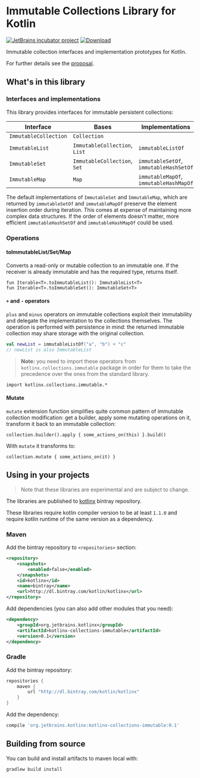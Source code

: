 # Immutable Collections Library for Kotlin

[![JetBrains incubator project](http://jb.gg/badges/incubator.svg)](https://confluence.jetbrains.com/display/ALL/JetBrains+on+GitHub) [ ![Download](https://api.bintray.com/packages/kotlin/kotlinx/kotlinx.collections.immutable/images/download.svg) ](https://bintray.com/kotlin/kotlinx/kotlinx.collections.immutable/_latestVersion)

Immutable collection interfaces and implementation prototypes for Kotlin.

For further details see the [proposal](proposal.md).

## What's in this library
### Interfaces and implementations

This library provides interfaces for immutable persistent collections:
    
| Interface | Bases | Implementations |
| ----------| ----- | --------------- |
| `ImmutableCollection` | `Collection`
| `ImmutableList` | `ImmutableCollection`, `List` | `immutableListOf` |
| `ImmutableSet` | `ImmutableCollection`, `Set` | `immutableSetOf`, `immutableHashSetOf` |
| `ImmutableMap` | `Map` | `immutableMapOf`, `immutableHashMapOf` |

The default implementations of `ImmutableSet` and `ImmutableMap`, which are returned by `immutableSetOf` and `immutableMapOf`
preserve the element insertion order during iteration. This comes at expense of maintaining more complex data structures.
If the order of elements doesn't matter, more efficient `immutableHashSetOf` and `immutableHashMapOf` could be used.

### Operations

#### toImmutableList/Set/Map
Converts a read-only or mutable collection to an immutable one.
If the receiver is already immutable and has the required type, returns itself.

    fun Iterable<T>.toImmutableList(): ImmutableList<T>
    fun Iterable<T>.toImmutableSet(): ImmutableSet<T>

#### `+` and `-` operators

`plus` and `minus` operators on immutable collections exploit their immutability
and delegate the implementation to the collections themselves. 
The operation is performed with persistence in mind: the returned immutable collection may share storage 
with the original collection.

```kotlin
val newList = immutableListOf("a", "b") + "c"
// newList is also ImmutableList
```

> **Note:** you need to import these operators from `kotlinx.collections.immutable` package
in order for them to take the precedence over the ones from the 
standard library.

```
import kotlinx.collections.immutable.*
```
   
#### Mutate

`mutate` extension function simplifies quite common pattern of immutable collection modification: 
get a builder, apply some mutating operations on it, transform it back to an immutable collection:

    collection.builder().apply { some_actions_on(this) }.build()
    
With `mutate` it transforms to:

    collection.mutate { some_actions_on(it) }

## Using in your projects

> Note that these libraries are experimental and are subject to change.

The libraries are published to [kotlinx](https://bintray.com/kotlin/kotlinx/kotlinx.collections.immutable) bintray repository.

These libraries require kotlin compiler version to be at least `1.1.0` and 
require kotlin runtime of the same version as a dependency.

### Maven

Add the bintray repository to `<repositories>` section:

```xml
<repository>
    <snapshots>
        <enabled>false</enabled>
    </snapshots>
    <id>kotlinx</id>
    <name>bintray</name>
    <url>http://dl.bintray.com/kotlin/kotlinx</url>
</repository>
```

Add dependencies (you can also add other modules that you need):

```xml
<dependency>
    <groupId>org.jetbrains.kotlinx</groupId>
    <artifactId>kotlinx-collections-immutable</artifactId>
    <version>0.1</version>
</dependency>
```

### Gradle

Add the bintray repository:

```groovy
repositories {
    maven {
        url "http://dl.bintray.com/kotlin/kotlinx"
    }
}
```

Add the dependency:

```groovy
compile 'org.jetbrains.kotlinx:kotlinx-collections-immutable:0.1'
```


## Building from source

You can build and install artifacts to maven local with:

    gradlew build install
